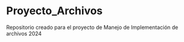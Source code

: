 # Proyecto_Archivos
Repositorio creado para el proyecto de Manejo de Implementación de archivos 2024
